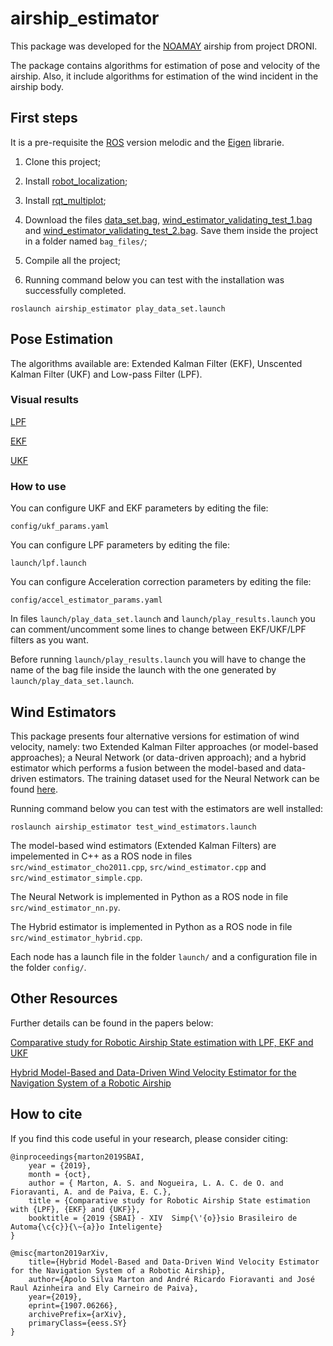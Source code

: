 # airship_estimator

This package was developed for the [NOAMAY](https://revistapesquisa.fapesp.br/2018/05/23/dirigivel-sobre-a-floresta/) airship from project DRONI. 

The package contains algorithms for estimation of pose and velocity of the airship. Also, it include algorithms for estimation of the wind incident in the airship body. 


## First steps
It is a pre-requisite the [ROS](http://wiki.ros.org/ROS/Installation) version melodic and the [Eigen](http://eigen.tuxfamily.org/index.php?title=Main_Page) librarie.

1. Clone this project;

2. Install [robot_localization](https://wiki.ros.org/robot_localization);

3. Install [rqt_multiplot](http://wiki.ros.org/rqt_multiplot);

4. Download the files [data_set.bag](https://www.dropbox.com/s/abjkcnbxy7qy39h/data_set.bag?dl=0), [wind_estimator_validating_test_1.bag](https://www.dropbox.com/s/abjkcnbxy7qy39h/wind_estimator_validating_test_1.bag?dl=0) and [wind_estimator_validating_test_2.bag](https://www.dropbox.com/s/abjkcnbxy7qy39h/wind_estimator_validating_test_2.bag?dl=0). Save them inside the project in a folder named ```bag_files/```;

5. Compile all the project;

6. Running command below you can test with the installation was successfully completed.
```
roslaunch airship_estimator play_data_set.launch
```

## Pose Estimation

The algorithms available are: Extended Kalman Filter (EKF), Unscented Kalman Filter (UKF) and Low-pass Filter (LPF).

### Visual results

[LPF](https://youtu.be/VL5dvCyOZwY)

[EKF](https://youtu.be/jaATwV0rG30)

[UKF](https://youtu.be/B26xaKtAyWo)
### How to use

You can configure UKF and EKF parameters by editing the file:
```
config/ukf_params.yaml
```
You can configure LPF parameters by editing the file:
```
launch/lpf.launch
```
You can configure Acceleration correction parameters by editing the file:
```
config/accel_estimator_params.yaml
```

In files ```launch/play_data_set.launch``` and ```launch/play_results.launch``` you can comment/uncomment some lines to change between EKF/UKF/LPF filters as you want.

Before running ```launch/play_results.launch``` you will have to change the name of the bag file inside the launch with the one generated by ```launch/play_data_set.launch```.

## Wind Estimators

This package presents four alternative versions for estimation of wind velocity, namely: two Extended Kalman Filter approaches (or model-based approaches); a Neural Network (or data-driven approach); and a hybrid estimator which performs a fusion between the model-based and data-driven estimators. The training dataset used for the Neural Network can be found [here](https://www.dropbox.com/s/abjkcnbxy7qy39h/wind_estimator_training_dataset.bag?dl=0).

Running command below you can test with the estimators are well installed:
```
roslaunch airship_estimator test_wind_estimators.launch
```

The model-based wind estimators (Extended Kalman Filters) are impelemented in C++ as a ROS node in files ```src/wind_estimator_cho2011.cpp```, ```src/wind_estimator.cpp``` and ```src/wind_estimator_simple.cpp```.

The Neural Network is implemented in Python as a ROS node in file ```src/wind_estimator_nn.py```.

The Hybrid estimator is implemented in Python as a ROS node in file ```src/wind_estimator_hybrid.cpp```.

Each node has a launch file in the folder ```launch/``` and a configuration file in the folder ```config/```.

## Other Resources
Further details can be found in the papers below: 

[Comparative study for Robotic Airship State estimation with LPF, EKF and UKF](https://proceedings.science/sbai-2019/papers/comparative-study-for-robotic-airship-state-estimation-with-lpf--ekf-and-ukf)

[Hybrid Model-Based and Data-Driven Wind Velocity Estimator for the Navigation System of a Robotic Airship](https://arxiv.org/abs/1907.06266)

## How to cite
If you find this code useful in your research, please consider citing:

    @inproceedings{marton2019SBAI,
        year = {2019},
        month = {oct},
        author = { Marton, A. S. and Nogueira, L. A. C. de O. and Fioravanti, A. and de Paiva, E. C.},
        title = {Comparative study for Robotic Airship State estimation with {LPF}, {EKF} and {UKF}},
        booktitle = {2019 {SBAI} - XIV  Simp{\'{o}}sio Brasileiro de Automa{\c{c}}{\~{a}}o Inteligente}
    }
    
    @misc{marton2019arXiv,
        title={Hybrid Model-Based and Data-Driven Wind Velocity Estimator for the Navigation System of a Robotic Airship},
        author={Apolo Silva Marton and André Ricardo Fioravanti and José Raul Azinheira and Ely Carneiro de Paiva},
        year={2019},
        eprint={1907.06266},
        archivePrefix={arXiv},
        primaryClass={eess.SY}
    }
  
